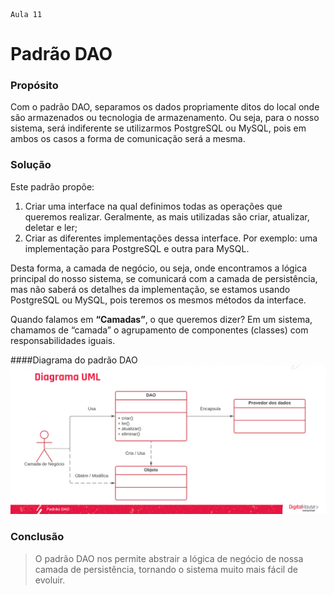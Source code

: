     Aula 11

# Padrão DAO

### Propósito

Com o padrão DAO, separamos os dados propriamente ditos do local onde são armazenados ou tecnologia de armazenamento. Ou seja, para o nosso sistema, será indiferente se utilizarmos PostgreSQL ou MySQL, pois em ambos os casos a forma de comunicação será a mesma.

### Solução

Este padrão propõe:
1. Criar uma interface na qual definimos todas as operações que queremos realizar. Geralmente, as mais utilizadas são criar, atualizar, deletar e ler;
2. Criar as diferentes implementações dessa interface. Por exemplo: uma implementação para PostgreSQL e outra para MySQL.

Desta forma, a camada de negócio, ou seja, onde encontramos a lógica principal do nosso sistema, se comunicará com a camada de persistência, mas não saberá os detalhes da implementação, se estamos usando PostgreSQL ou MySQL, pois teremos os mesmos métodos da interface.

Quando falamos em **“Camadas”**, o que queremos dizer?
Em um sistema, chamamos de “camada” o agrupamento de componentes (classes) com responsabilidades iguais.

####Diagrama do padrão DAO
![](diagrama-padrao-DAO.png)

### Conclusão
>O padrão DAO nos permite abstrair a lógica de negócio de nossa camada de persistência, tornando o sistema muito mais fácil de evoluir.
